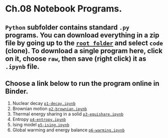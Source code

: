 # Ch.08 Notebook Programs. 
## `Python` subfolder contains standard `.py` programs. You can download everything in a zip file by going up to the [`root folder`](https://github.com/com-py/intro) and select `code` (clone). To download a single program here, click on it, choose `raw`, then save (right click) it as  `.ipynb` file.
## Choose a link below to run the program online in Binder.  

1. Nuclear decay [`p1-decay.ipynb`](https://mybinder.org/v2/gh/com-py/intro/main?urlpath=tree/ch08/p1-decay.ipynb)
1. Brownian motion [`p2-brownian.ipynb`](https://mybinder.org/v2/gh/com-py/intro/main?urlpath=tree/ch08/p2-brownian.ipynb)
1. Thermal energy sharing in a solid [`p3-equishare.ipynb`](https://mybinder.org/v2/gh/com-py/intro/main?urlpath=tree/ch08/p3-equishare.ipynb)
1. Entropy [`p4-entropy.ipynb`](https://mybinder.org/v2/gh/com-py/intro/main?urlpath=tree/ch08/p4-entropy.ipynb)
1. Ising model [`p5-ising.ipynb`](https://mybinder.org/v2/gh/com-py/intro/main?urlpath=tree/ch08/p5-ising.ipynb)
1. Global warming and energy balance [`p6-warming.ipynb`](https://mybinder.org/v2/gh/com-py/intro/main?urlpath=tree/ch08/p6-warming.ipynb)
